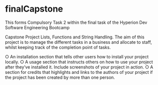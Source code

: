 # finalCapstone
This forms Compulsory Task 2 within the final task of the Hyperion Dev Software Engineering Bootcamp

Capstone Project Lists, Functions and String Handling.
The aim of this project is to manage the different tasks in a business and allocate to staff, whilst keeping track of the completion point of tasks. 

○ An installation section that tells other users how to install your project
locally.
○ A usage section that instructs others on how to use your project after
they’ve installed it. Include screenshots of your project in action.
○ A section for credits that highlights and links to the authors of your
project if the project has been created by more than one person.
